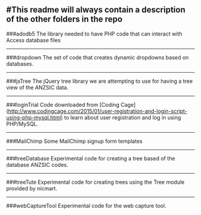 #This readme will always contain a description of the other folders in the repo
----------------------------------------------

###adodb5
The library needed to have PHP code that can interact with Access database files

------
###dropdown
The set of code that creates dynamic dropdowns based on databases.

-----
###jsTree
The jQuery tree library we are attempting to use for having a tree view of the ANZSIC data.  

-----
###loginTrial
Code downloaded from [Coding Cage] (http://www.codingcage.com/2015/01/user-registration-and-login-script-using-php-mysql.html) to learn about user registration and log in using PHP/MySQL.  

-----
###MailChimp
Some MailChimp signup form templates

-----
###treeDatabase
Experimental code for creating a tree based of the database ANZSIC codes. 

-----
###treeTute
Experimental code for creating trees using the Tree module provided by nicmart. 

-----
###webCaptureTool
Experimental code for the web capture tool.

